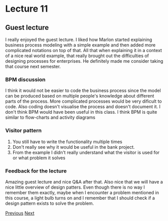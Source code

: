# Lecture 11

## Guest lecture
I really enjoyed the guest lecture. I liked how Marlon started explaining business process modeling with a simple example and then added more complicated notations on top of that. All that when explaining it in a context of a nice real world example, that really brought out the difficulties of designing processes for enterprises. He definitely made me consider taking that course next semester.

### BPM discussion
I think it would not be easier to code the business process since the model can be produced based on multiple people's knowledge about different parts of the process. More complicated processes would be very dificult to code. Also coding doesn't visualise the process and doesn't document it. 
I don't think BPM would have been useful in this class.
I think BPM is quite similar to flow-charts and activity diagrams
### Visitor pattern
1. You still have to write the functionality multiple times
2. Don't really see why it would be useful in the bank project.
3. From the example I didn't really understand what the visitor is used for or what problem it solves
### Feedback for the lecture
Amazing guest lecture and nice Q&A after that. Also nice that we will have a nice little overview of design patters. Even though there is no way I remember them exactly, maybe when I encounter a problem mentioned in this course, a light bulb turns on and I remember that I should check if a design pattern exists to solve the problem.

[Previous](./Reflections/lecture10.md) [Next](./Reflections/lecture12.md)